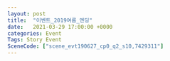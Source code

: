```yaml
---
layout: post
title:  "이벤트_2019여름_엔딩"
date:   2021-03-29 17:00:00 +0000
categories: Event
Tags: Story Event
SceneCode: ["scene_evt190627_cp0_q2_s10,7429311"]
---
```

